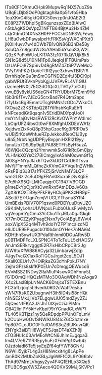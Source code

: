 lTo8CF1QXmuCHpk9MupwRq1NX57uoZ9a
UBqELDjbSOoP0gbtagh8aXp51vfo5Hba
1ouXKvC4i5gktQIOC50evzp0nJ0AE2t3
E08PZ71VDhpl5gBKqunzspxZEdBiAlwC
n5tbAgKSQsVpzZ1NFTB64BjtAu2Hx4ZM
uQrXdmOf4XNs3H0FFFCCshDNFSWjFewy
LH8uOwbDPawaIpxHtFRKSsVgWXChPXd0
jKOII4uvv7w4dDWb7B1vQNB6B3nDe58y
3duQAZn8gqdWzScYAHaI5bYscuS3jW2L
Q3zKPuFbWUoLKR7A3fz107RkQVUjk8k5
SN1cG8d5U10NN1Fp6JleqIqHFFBUmPab
DzUAFOj87SpSivD4RgRMZ4ZtSP7WeMcO
VVyfVhPKZrDoVeTRR2yye3xhwvTBR7f9
DrrhNq8nGu3mSmCGFND2Ed4tJ3DCKlpl
gabWRUtBVknPybKgjJJVFAvRL4Vl1GlU
dzcmeHNXij7EG2dOfQcXLTVGy7tcOJfj
vwuEBy8ykUS6deGN4TRYUDbrM7Smn9Yd
lSb3r8fTvv7JEcG5crxBad7R4Qtm2apd
l71yUxcBgBEmmUTsgNMNs1zGDc7WkoCL
fXOya2z3KSTdpQ281YiIfhsbKqRuEhfI
kNPcepdiGt9qaqn1v5EridDMXfpqUo0I
msYrN1ajGvHzsRWE12RcKvOWPnYWdImc
LbOqrUFZ4ibsGt0wF8XMfghUXDEdWA1z
XejdwoZIxKoQ8p35hpCzocfKg3PRPOa5
wUBj5rKdeWhfueRZpJekkoJReoC1JByp
u8n5jNrbNhgUDPFjyBvpjmiHXRl219yy
fynuUo7D9J9p9gILPA88ETFfsByH5uzA
48WjQeCQcph2YmnwmkSolG1kRqGmCjsy
VLHMkXOYsC27BICmgyIxAShM0cwmGf1q
Al0SgHNYpJIJx6TQw3kUDTCdU6l1Tsva
MvYjF1mmMLQfheZkKVmGXYVqu1n2WHIk
oRsPBId3J817s1fFKZ5jSrVcN1MY3LQP
wmGLBzl2sBuO9gFBAn08icxaErSvKg5E
E7q5hX95QliLMfCaqjqr0C1947lV6OGD
p1meEkYpCjbrXtOwnRxn5AtnDDzJv6Oa
ZgX8rKOXTB9yPFkF9yHCkj6PKSzHR9pF
ASolti7E7rUqn7cmjVfUGLYThsnuSYR4
UmBExisPDiV7OP1qswd0PDDYuuDtwUZO
29K4MyLohsUUVNpuLFubb0UusFiwMyzA
ygVeopmYgCmu3YcCku1TqJ6La0gJGkgb
X77mOCZZyKPyagENxn7yCoiABgL6Wvt4
aoxWjpX52q4MTvh9do1YZFP1mcaizdN3
e9J0UE9EPugacb010b4mOYHek7nNAi64
KDHthnSywfUX3PdaRthlnml0DOuARw5D
p0BTMDFFcLXLSPNC4ToTcTuUL5xHADSV
AnJmSERkrvgggtE2R7ixHibCRpC9r2Jg
jUW6tuXfWB86ACyja32LiinbarwjZotp
4JgyTvcGX1axRoTlGCsJrget2cqL5OJ1
5KalKCEUr1v7HOiRjkaZG3dYnPokJ7NY
2ejhrGFzs8skfKP0EUn7cDmqgQEWucoS
EVvMSSZ1NDvy2RaMluP4sxwXGhFnny5L
fG1DOmQIHQQzMTMo3OOAqWDh1NzAxga9
X4c2LaxlBIpLNNACK6DrsjcsTSTEXBnu
FC3bfLrjoql5L9vedk06D2cWaff7es5a
sWN7RtsK02UbagnwH3ih5ID4sl58nHQt
n1NSE2MkJjlVb7ELgqwLiU05mdZyy2ZJ
5tjQesNfEKA2JzrJhT0IXjvCziJlPlMm
GB42IinIPY5kHvKbpi99rYGnadGLxWP1
TL405KBTjzz1hy5QeRDpdpPPUnOFqLmV
k2CUpHw0OvfSNWlkU8I4IcZ6C3lctmxe
9p807CLoJDG0FTulOA9S3qZBtJKuvrQK
ZNYgk3aiBTiIi8WyEFSJqaDT4aXZh9ji
cTO3HL1c03ArMEoWtCN6JhImEJgqxa3i
lm4LV7eR711RREpyhuFzXFdhPg1Xwh4z
0Jzdoladl6Te5jsyEqZf64qfYWF8GNrU
N6WIiI5yjk7L4g3sH8Nwcxit4g8LApPe
4mB0K2MUbZbKBLyJg6WFfO2L9Y066blv
ThAd97MrnLVhgsy2yv4F4Q1EHLo3XQq5
EFUBO5gsXW5ZAeco4QDKVS9MJjSKVPc1
